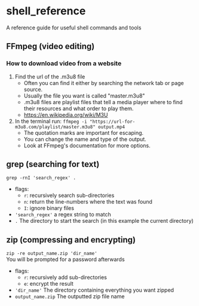 # shell_reference
A reference guide for useful shell commands and tools

## FFmpeg (video editing)
### How to download video from a website
1. Find the url of the .m3u8 file
   - Often you can find it either by searching the network tab or page source.
   - Usually the file you want is called "master.m3u8"
   - .m3u8 files are playlist files that tell a media player where to find their resources and what order to play them.
   - <https://en.wikipedia.org/wiki/M3U>
2. In the terminal run: `ffmpeg -i "https://url-for-m3u8.com/playlist/master.m3u8" output.mp4`
   - The quotation marks are important for escaping.
   - You can change the name and type of the output.
   - Look at FFmpeg's documentation for more options.

## grep (searching for text)
`grep -rnI 'search_regex' .`
- flags:
   - `r`: recursively search sub-directories
   - `n`: return the line-numbers where the text was found
   - `I`: ignore binary files
- `'search_regex'` a regex string to match
- `.` The directory to start the search (in this example the current directory)

## zip (compressing and encrypting)
`zip -re output_name.zip 'dir_name'`  
You will be prompted for a password afterwards  
- flags:
   - `r`: recursively add sub-directories
   - `e`: encrypt the result
- `'dir_name'` The directory containing everything you want zipped
- `output_name.zip` The outputted zip file name
